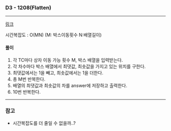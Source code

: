 ### D3 - 1208(Flatten)
___

[링크](https://swexpertacademy.com/main/code/problem/problemDetail.do?contestProbId=AV139KOaABgCFAYh)

시간복잡도 : O(MN) (M: 박스이동횟수 N:배열길이)

#### 풀이
1. 각 TC마다 상자 이동 가능 횟수 M, 박스 배열을 입력받는다.
2. 각 차수마다 박스 배열에서 최댓값, 최솟값을 가지고 있는 위치를 구한다.
3. 최댓값에서는 1을 빼고, 최솟값에서는 1을 더한다.
4. 총 M번 반복한다.
5. 배열의 최댓값과 최솟값의 차를 answer에 저장하고 출력한다.
6. 10번 반복한다.
___
### 참고  
* 시간복잡도를 더 줄일 수 없을까..?  